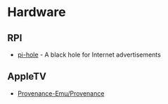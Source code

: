 # Hardware

## RPI

- [pi-hole](https://github.com/pi-hole/pi-hole) - A black hole for Internet advertisements

## AppleTV

- [Provenance-Emu/Provenance](https://github.com/Provenance-Emu/Provenance)
